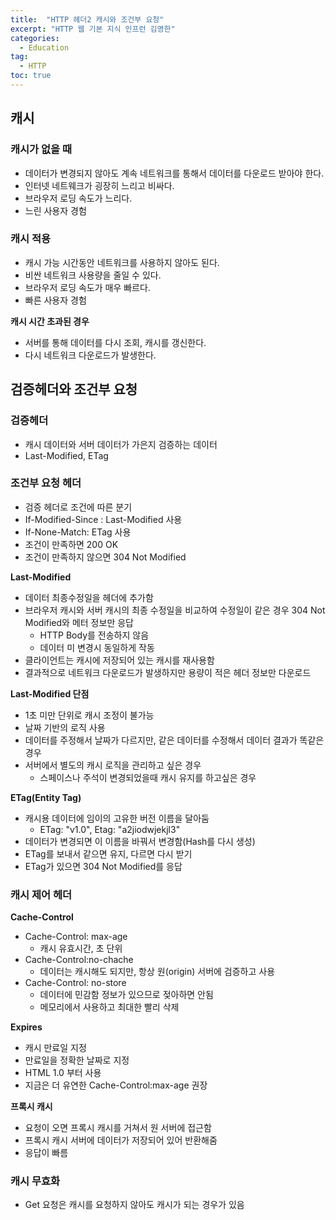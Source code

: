 ```yaml
---
title:  "HTTP 헤더2 캐시와 조건부 요청"
excerpt: "HTTP 웹 기본 지식 인프런 김영한"
categories:
  - Education
tag:
  - HTTP
toc: true
---
```



## 캐시

### 캐시가 없을 때
- 데이터가 변경되지 않아도 계속 네트워크를 통해서 데이터를 다운로드 받아야 한다.
- 인터넷 네트웨크가 굉장히 느리고 비싸다.
- 브라우저 로딩 속도가 느리다.
- 느린 사용자 경험

### 캐시 적용 
- 캐시 가능 시간동안 네트워크를 사용하지 않아도 된다.
- 비싼 네트워크 사용량을 줄일 수 있다.
- 브라우저 로딩 속도가 매우 빠르다.
- 빠른 사용자 경험

**캐시 시간 초과된 경우**
- 서버를 통해 데이터를 다시 조회, 캐시를 갱신한다.
- 다시 네트워크 다운로드가 발생한다.

## 검증헤더와 조건부 요청

### 검증헤더
- 캐시 데이터와 서버 데이터가 가은지 검증하는 데이터
- Last-Modified, ETag

### 조건부 요청 헤더
- 검증 헤더로 조건에 따른 분기
- If-Modified-Since : Last-Modified 사용
- If-None-Match: ETag 사용
- 조건이 만족하면 200 OK
- 조건이 만족하지 않으면 304 Not Modified


**Last-Modified**
- 데이터 최종수정일을 헤더에 추가함
- 브라우저 캐시와 서버 캐시의 최종 수정일을 비교하여 수정일이 같은 경우  304 Not Modified와 메터 정보만 응답
  * HTTP Body를 전송하지 않음
  * 데이터 미 변경시 동일하게 작동
- 클라이언트는 캐시에 저장되어 있는 캐시를 재사용함  
- 결과적으로 네트워크 다운로드가 발생하지만 용량이 적은 헤더 정보만 다운로드


**Last-Modified 단점**
- 1초 미만 단위로 캐시 조정이 불가능
- 날짜 기반의 로직 사용
- 데이터를 주정해서 날짜가 다르지만, 같은 데이터를 수정해서 데이터 결과가 똑같은 경우
- 서버에서 별도의 캐시 로직을 관리하고 싶은 경우
  * 스페이스나 주석이 변경되었을때 캐시 유지를 하고싶은 경우
  
**ETag(Entity Tag)**
- 캐시용 데이터에 임이의 고유한 버전 이름을 달아둠
  * ETag: "v1.0", Etag: "a2jiodwjekjl3"
- 데이터가 변경되면 이 이름을 바꿔서 변경함(Hash를 다시 생성)
- ETag를 보내서 같으면 유지, 다르면 다시 받기
- ETag가 있으면 304 Not Modified를 응답

### 캐시 제어 헤더

**Cache-Control**
- Cache-Control: max-age
  * 캐시 유효시간, 초 단위
- Cache-Control:no-chache
  * 데이터는 캐시해도 되지만, 항상 원(origin) 서버에 검증하고 사용 
- Cache-Control: no-store
  * 데이터에 민감함 정보가 있으므로 젖아하면 안됨
  * 메모리에서 사용하고 최대한 빨리 삭제
  
**Expires**
- 캐시 만료일 지정
- 만료일을 정확한 날짜로 지정
- HTML 1.0 부터 사용
- 지금은 더 유연한 Cache-Control:max-age 권장


**프록시 캐시**
- 요청이 오면 프록시 캐시를 거쳐서 원 서버에 접근함
- 프록시 캐시 서버에 데이터가 저장되어 있어 반환해줌
- 응답이 빠름

### 캐시 무효화
- Get 요청은 캐시를 요청하지 않아도 캐시가 되는 경우가 있음